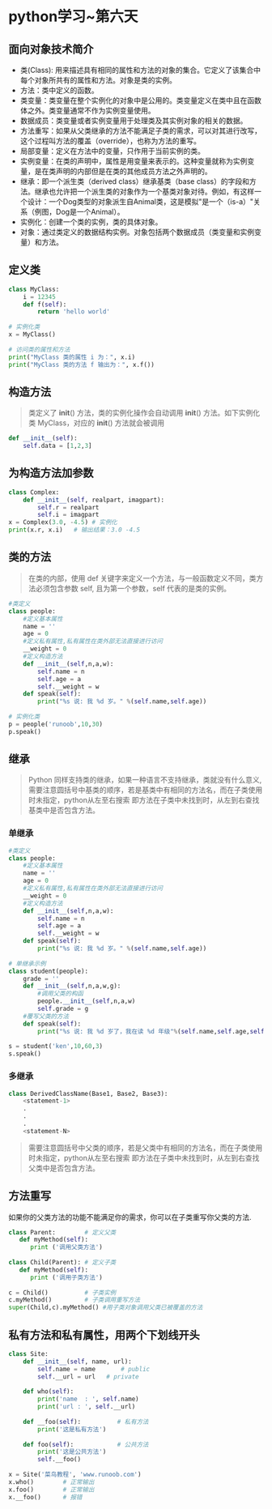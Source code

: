 
# python学习~第六天

## 面向对象技术简介

* 类(Class): 用来描述具有相同的属性和方法的对象的集合。它定义了该集合中每个对象所共有的属性和方法。对象是类的实例。
* 方法：类中定义的函数。
* 类变量：类变量在整个实例化的对象中是公用的。类变量定义在类中且在函数体之外。类变量通常不作为实例变量使用。
* 数据成员：类变量或者实例变量用于处理类及其实例对象的相关的数据。
* 方法重写：如果从父类继承的方法不能满足子类的需求，可以对其进行改写，这个过程叫方法的覆盖（override），也称为方法的重写。
* 局部变量：定义在方法中的变量，只作用于当前实例的类。
* 实例变量：在类的声明中，属性是用变量来表示的。这种变量就称为实例变量，是在类声明的内部但是在类的其他成员方法之外声明的。
* 继承：即一个派生类（derived class）继承基类（base class）的字段和方法。继承也允许把一个派生类的对象作为一个基类对象对待。例如，有这样一个设计：一个Dog类型的对象派生自Animal类，这是模拟"是一个（is-a）"关系（例图，Dog是一个Animal）。
* 实例化：创建一个类的实例，类的具体对象。
* 对象：通过类定义的数据结构实例。对象包括两个数据成员（类变量和实例变量）和方法。

## 定义类
``` python
class MyClass:
    i = 12345
    def f(self):
        return 'hello world'
 
# 实例化类
x = MyClass()
 
# 访问类的属性和方法
print("MyClass 类的属性 i 为：", x.i)
print("MyClass 类的方法 f 输出为：", x.f())
```
## 构造方法
> 类定义了 __init__() 方法，类的实例化操作会自动调用 __init__() 方法。如下实例化类 MyClass，对应的 __init__() 方法就会被调用
```python
def __init__(self):
    self.data = [1,2,3]
```
## 为构造方法加参数
```python
class Complex:
    def __init__(self, realpart, imagpart):
        self.r = realpart
        self.i = imagpart
x = Complex(3.0, -4.5) # 实例化
print(x.r, x.i)   # 输出结果：3.0 -4.5
```
## 类的方法
> 在类的内部，使用 def 关键字来定义一个方法，与一般函数定义不同，类方法必须包含参数 self, 且为第一个参数，self 代表的是类的实例。
```python
#类定义
class people:
    #定义基本属性
    name = ''
    age = 0
    #定义私有属性,私有属性在类外部无法直接进行访问
    __weight = 0
    #定义构造方法
    def __init__(self,n,a,w):
        self.name = n
        self.age = a
        self.__weight = w
    def speak(self):
        print("%s 说: 我 %d 岁。" %(self.name,self.age))
 
# 实例化类
p = people('runoob',10,30)
p.speak()
```
## 继承
>Python 同样支持类的继承，如果一种语言不支持继承，类就没有什么意义,需要注意圆括号中基类的顺序，若是基类中有相同的方法名，而在子类使用时未指定，python从左至右搜索 即方法在子类中未找到时，从左到右查找基类中是否包含方法。
### 单继承
```python
#类定义
class people:
    #定义基本属性
    name = ''
    age = 0
    #定义私有属性,私有属性在类外部无法直接进行访问
    __weight = 0
    #定义构造方法
    def __init__(self,n,a,w):
        self.name = n
        self.age = a
        self.__weight = w
    def speak(self):
        print("%s 说: 我 %d 岁。" %(self.name,self.age))
 
# 单继承示例
class student(people):
    grade = ''
    def __init__(self,n,a,w,g):
        #调用父类的构函
        people.__init__(self,n,a,w)
        self.grade = g
    #覆写父类的方法
    def speak(self):
        print("%s 说: 我 %d 岁了，我在读 %d 年级"%(self.name,self.age,self.grade))
 
s = student('ken',10,60,3)
s.speak()
```
### 多继承
```python
class DerivedClassName(Base1, Base2, Base3):
    <statement-1>
    .
    .
    .
    <statement-N>
```
> 需要注意圆括号中父类的顺序，若是父类中有相同的方法名，而在子类使用时未指定，python从左至右搜索 即方法在子类中未找到时，从左到右查找父类中是否包含方法。
## 方法重写
如果你的父类方法的功能不能满足你的需求，你可以在子类重写你父类的方法.
```python
class Parent:        # 定义父类
   def myMethod(self):
      print ('调用父类方法')
 
class Child(Parent): # 定义子类
   def myMethod(self):
      print ('调用子类方法')
 
c = Child()          # 子类实例
c.myMethod()         # 子类调用重写方法
super(Child,c).myMethod() #用子类对象调用父类已被覆盖的方法
```
## 私有方法和私有属性，用两个下划线开头
```python
class Site:
    def __init__(self, name, url):
        self.name = name       # public
        self.__url = url   # private
 
    def who(self):
        print('name  : ', self.name)
        print('url : ', self.__url)
 
    def __foo(self):          # 私有方法
        print('这是私有方法')
 
    def foo(self):            # 公共方法
        print('这是公共方法')
        self.__foo()
 
x = Site('菜鸟教程', 'www.runoob.com')
x.who()        # 正常输出
x.foo()        # 正常输出
x.__foo()      # 报错
```